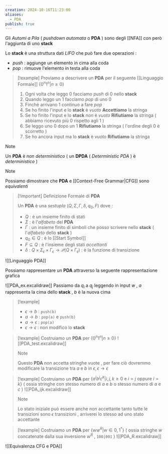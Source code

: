 ```yaml
---
creation: 2024-10-16T11:23:00
aliases:
  - PDA
publish: true
---
```

Gli *Automi a Pila* ( *pushdown automata* o **PDA** ) sono degli [[NFA]] con però l'aggiunta di uno **stack** 

Lo **stack** è una struttura dati *LIFO* che può fare due operazioni : 
+ *push* : aggiunge un elemento in cima alla coda
+ *pop* : rimuove l'elemento in testa alla coda

>[!example] 
>Proviamo a descrivere un **PDA** per il seguente [[Linguaggio Formale]] $\{0^n1^n | n\ge 0\}$
>
>1. Ogni volta che leggo $0$ facciamo *push* di $0$ nello **stack**
>2. Quando leggo un $1$ facciamo *pop* di uno $0$
>3. Finchè arrivano $1$ continuo a fare *pop*
>4. Se ho finito l'input e lo **stack** è *vuoto* **Accettiamo** la stringa
>5. Se ho finito l'input e lo **stack** *non* è *vuoto* **Rifiutiamo** la stringa ( abbiamo ricevuto più $0$ rispetto agli $1$ )
>6. Se leggo uno $0$ dopo un $1$ **Rifiutiamo** la stringa ( l'ordine degli $0$ è scorretto )
>7. Se ho ancora input ma lo **stack** è *vuoto* **Rifiutiamo** la stringa

>[!note] 
>Un **PDA** è *non deterministico* ( un **DPDA** ( *Deterministic PDA* ) è *deterministico* ) 

>[!note] 
>Possiamo dimostrare che **PDA** e [[Context-Free Grammar|CFG]] sono *equivalenti*

>[!important] Definizione Formale di **PDA**
>
>Un **PDA** è una *sestupla* $(Q,\Sigma,\Gamma,\delta,q_0,F)$ dove :
>
>+ $Q$ : è un insieme finito di stati
>+ $\Sigma$ : è l'*alfabeto* del **PDA**
>+ $\Gamma$ : un insieme finito di simboli che posso scrivere nello **stack** ( l'*alfabeto* dello **stack** )
>+ $q_0 \in Q$ : è lo [[Start Symbol]]
>+ $F\subseteq Q$ : è l'insieme degli stati *accettanti*
>+ $\delta$ : $Q \times \Sigma_{\epsilon} \times \Gamma_{\epsilon} \to \mathcal{P}(Q\times \Gamma_{\epsilon})$ : è la funzione di transizione

![[Linguaggio PDA]]

Possiamo rappresentare un **PDA** attraverso la seguente rappresentazione grafica

![[PDA_ex.excalidraw]]
Passiamo da $q_i$ a $q_j$ leggendo in input $w$ , $a$ rappresenta la cima dello **stack** , $b$ è la nuova cima
>[!example] 
>+ $\epsilon \to b$ : `push(b)`
>+ $a \to b$ : `pop(a)` e `push(b)`
>+ $a \to \epsilon$ : `pop(a)`
>+ $\epsilon \to \epsilon$ : non modifico lo **stack**

>[!example] 
>Costruiamo un **PDA** per $\{0^n1^n | n \ge 0\}$ 
![[PDA_test.excalidraw]]
>>[!note] 
>>Questo **PDA** non accetta stringhe vuote , per fare ciò dovremmo modificare la transizione tra $a$ e $b$ in $\epsilon, \epsilon \to \epsilon$

>[!example] 
>Costruiamo un **PDA** per $\{a^ib^jc^k | i,j,k \ge 0 \text{ e } i = j \text{ oppure } i = k \}$ ( ossia stringhe con stesso numero di $a$ e $b$ o stesso numero di $a$ e $c$ )
![[PDA_ijk.excalidraw]]
>>[!note] 
>>Lo stato iniziale può essere anche non accettante tanto tutte le transizioni sono $\epsilon$ transizioni , arriverei lo stesso ad uno stato accettante

>[!example] 
>Costruiamo un **PDA** per $\{ww^{R} | w \in {0,1}^*\}$ ( ossia stringhe $w$ concatenate dalla sua inversione $w^R$ , `100|001` ) 
![[PDA_R.excalidraw]]

![[Equivalenza CFG e PDA]]

